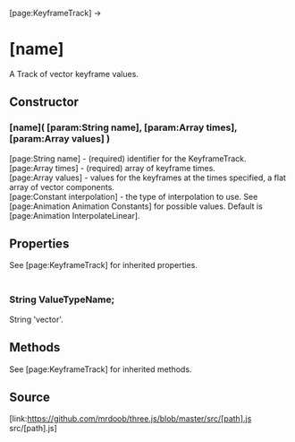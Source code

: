 [page:KeyframeTrack] →

# [name]

A Track of vector keyframe values.

## Constructor

###  [name]( [param:String name], [param:Array times], [param:Array values] )

[page:String name] - (required) identifier for the KeyframeTrack.  
[page:Array times] - (required) array of keyframe times.  
[page:Array values] - values for the keyframes at the times specified, a flat
array of vector components.  
[page:Constant interpolation] - the type of interpolation to use. See
[page:Animation Animation Constants] for possible values. Default is
[page:Animation InterpolateLinear].

## Properties

See [page:KeyframeTrack] for inherited properties.

### <br/> String ValueTypeName; <br/>

String 'vector'.

## Methods

See [page:KeyframeTrack] for inherited methods.

## Source

[link:https://github.com/mrdoob/three.js/blob/master/src/[path].js
src/[path].js]

